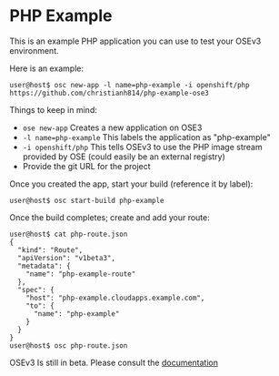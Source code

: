 # PHP Example

This is an example PHP application you can use to test your OSEv3 environment.

Here is an example:
```
user@host$ osc new-app -l name=php-example -i openshift/php https://github.com/christianh814/php-example-ose3 
```

Things to keep in mind:
* `ose new-app` Creates a new application on OSE3
* `-l name=php-example` This labels the application as "php-example"
* `-i openshift/php` This tells OSEv3 to use the PHP image stream provided by OSE (could easily be an external registry)
* Provide the git URL for the project

Once you created the app, start your build (reference it by label):
```
user@host$ osc start-build php-example
```

Once the build completes; create and add your route:
```
user@host$ cat php-route.json
{
  "kind": "Route",
  "apiVersion": "v1beta3",
  "metadata": {
    "name": "php-example-route"
  },
  "spec": {
    "host": "php-example.cloudapps.example.com",
    "to": {
      "name": "php-example"
    }
  }
}
user@host$ osc php-route.json
```

OSEv3 Is still in beta. Please consult the [documentation](https://github.com/openshift/training)
